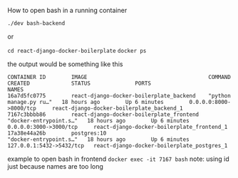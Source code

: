 
How to open bash in a running container

`./dev bash-backend` 

or

`cd react-django-docker-boilerplate`
`docker ps`

the output would be something like this
```
CONTAINER ID        IMAGE                                      COMMAND                  CREATED             STATUS              PORTS                      NAMES
16a7d5fc0775        react-django-docker-boilerplate_backend    "python manage.py ru…"   18 hours ago        Up 6 minutes        0.0.0.0:8000->8000/tcp     react-django-docker-boilerplate_backend_1
7167c3bbbb86        react-django-docker-boilerplate_frontend   "docker-entrypoint.s…"   18 hours ago        Up 6 minutes        0.0.0.0:3000->3000/tcp     react-django-docker-boilerplate_frontend_1
17a38e44a26b        postgres:10                                "docker-entrypoint.s…"   18 hours ago        Up 6 minutes        127.0.0.1:5432->5432/tcp   react-django-docker-boilerplate_postgres_1
```

example to open bash in frontend
`docker exec -it 7167 bash`
note: using id just because names are too long 